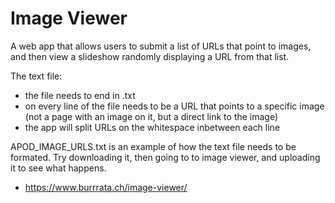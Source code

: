 # Image Viewer

A web app that allows users to submit a list of URLs that point to images, and then view a slideshow randomly displaying a URL from that list.

The text file:
- the file needs to end in .txt
- on every line of the file needs to be a URL that points to a specific image (not a page with an image on it, but a direct link to the image)
- the app will split URLs on the whitespace inbetween each line

APOD_IMAGE_URLS.txt is an example of how the text file needs to be formated. Try downloading it, then going to to image viewer, and uploading it to see what happens.
- https://www.burrrata.ch/image-viewer/
